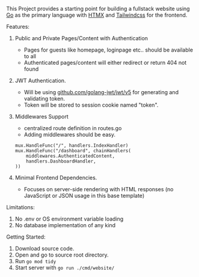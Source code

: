 

This Project provides a starting point for building a fullstack website using [Go](https://go.dev/) as the primary language with [HTMX](https://htmx.org/) and [Tailwindcss](https://tailwindcss.com/) for the frontend.


Features:

1. Public and Private Pages/Content with Authentication
    - Pages for guests like homepage, loginpage etc.. should be available to all
    - Authenticated pages/content will either redirect or return 404 not found

2. JWT Authentication.
    - Will be using [github.com/golang-jwt/jwt/v5](https://pkg.go.dev/github.com/golang-jwt/jwt/v5) for generating and validating token.
    - Token will be stored to session cookie named "token".

3. Middlewares Support
    - centralized route definition in routes.go 
    - Adding middlewares should be easy.
    ```
    mux.HandleFunc("/", handlers.IndexHandler)
    mux.HandleFunc("/dashboard", chainHandlers(
        middlewares.AuthenticatedContent,
        handlers.DashboardHandler,
    ))
    ```
4. Minimal Frontend Dependencies.
    - Focuses on server-side rendering with HTML responses (no JavaScript or JSON usage in this base template)


Limitations:
    
1. No .env or OS environment variable loading
2. No database implementation of any kind



Getting Started:

1. Download source code.
2. Open and go to source root directory.
3. Run ```go mod tidy```
4. Start server with ```go run ./cmd/website/```

